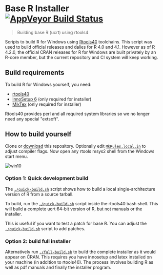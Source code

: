 # Base R Installer [![AppVeyor Build Status](https://ci.appveyor.com/api/projects/status/github/r-windows/r-base?branch=master)](https://ci.appveyor.com/project/jeroen/r-base)

> Building base R (ucrt) using rtools4

Scripts to build R for Windows using [Rtools40](https://github.com/r-windows/rtools-installer) toolchains. This script was used to build official releases and dalies for R 4.0 and 4.1. However as of R 4.2.0, the official CRAN releases for R for Windows are built privately by an R-core member, but the current repository and CI system will keep working.

## Build requirements

To build R for Windows yourself, you need:

 - [rtools40](https://cran.r-project.org/bin/windows/Rtools/)
 - [InnoSetup 6](https://www.jrsoftware.org/isdl.php) (only required for installer)
 - [MikTex](https://miktex.org/download) (only required for installer)

Rtools40 provides perl and all required system libraries so we no longer need any special "extsoft".

## How to build yourself

Clone or [download](https://github.com/r-windows/r-base/archive/master.zip) this repository. Optionally edit [`MkRules.local.in`](MkRules.local.in) to adjust compiler flags. Now open any rtools msys2 shell from the Windows start menu.

![win10](https://user-images.githubusercontent.com/216319/73364595-1fe28080-42ab-11ea-9858-ac8c660757d6.png)

### Option 1: Quick development build

The  [`./quick-build.sh`](quick-build.sh) script shows how to build a local single-architecture version of R from a source tarball.

To build, run the [`./quick-build.sh`](quick-build.sh) script inside the rtools40 bash shell. This will build a complete ucrt 64-bit version of R, but not manuals or the installer.

This is useful if you want to test a patch for base R. You can adjust the [`./quick-build.sh`](quick-build.sh) script to add patches.

### Option 2: build full installer

Alternatively run [`./full-build.sh`](full-build.sh) to build the complete installer as it would appear on CRAN. This requires you have innosetup and latex installed on your machine (in addition to rtools40). The process involves building R as well as pdf manuals and finally the installer program.
